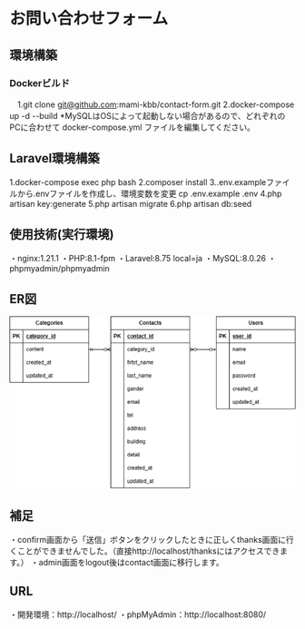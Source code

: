 # お問い合わせフォーム

## 環境構築

### Dockerビルド
　1.git clone git@github.com:mami-kbb/contact-form.git
  2.docker-compose up -d --build
  *MySQLはOSによって起動しない場合があるので、どれぞれのPCに合わせて docker-compose.yml ファイルを編集してください。

## Laravel環境構築
 1.docker-compose exec php bash
 2.composer install
 3..env.exampleファイルから.envファイルを作成し、環境変数を変更
 cp .env.example .env
 4.php artisan key:generate
 5.php artisan migrate
 6.php artisan db:seed

 ## 使用技術(実行環境)
 ・nginx:1.21.1
 ・PHP:8.1-fpm
 ・Laravel:8.75 local=ja
 ・MySQL:8.0.26
 ・phpmyadmin/phpmyadmin
 
## ER図
![ER図](docs/contact-form.png)

## 補足
・confirm画面から「送信」ボタンをクリックしたときに正しくthanks画面に行くことができませんでした。（直接http://localhost/thanksにはアクセスできます。）
・admin画面をlogout後はcontact画面に移行します。

## URL
・開発環境：http://localhost/
・phpMyAdmin：http://localhost:8080/
 
